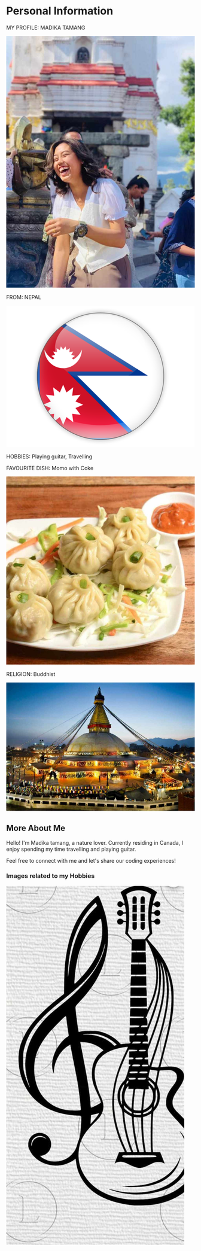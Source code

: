 # Personal Information

MY PROFILE: MADIKA TAMANG


![my_image](images/madika.jpg)

FROM: NEPAL 

![National Flag](images/nepal.png)

HOBBIES: Playing guitar, Travelling

FAVOURITE DISH: Momo with Coke

![momo_image](images/momo.jpg)

RELIGION: Buddhist

![monastery_image](images/monastery.jpg)

## More About Me

Hello! I'm Madika tamang, a nature lover. Currently residing in Canada, I enjoy spending my time travelling and playing guitar.

Feel free to connect with me and let's share our coding experiences!

### Images related to my Hobbies

![guitar](images/guitar.jpg)

